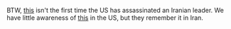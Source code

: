 BTW, <a href="https://www.aljazeera.com/indepth/opinion/iran-fallout-soleimani-assassination-200104091122122.html">this</a> isn't the first time the US has assassinated an Iranian leader. We have little awareness of <a href="https://en.wikipedia.org/wiki/1953_Iranian_coup_d%27%C3%A9tat">this</a> in the US, but they remember it in Iran. 
